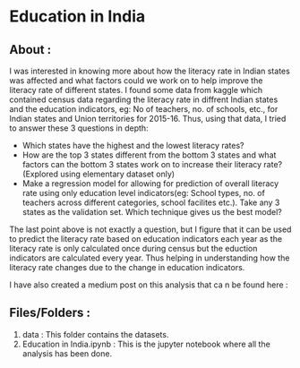 # Education in India

## About :

I was interested in knowing more about how the literacy rate 
in Indian states was affected and what factors could we work
on to help improve the literacy rate of different states.
I found some data from kaggle which contained census data
regarding the literacy rate in diffrent Indian states and the
education indicators, eg: No of teachers, no. of schools, etc.,
for Indian states and Union territories for 2015-16. Thus, using
that data, I tried to answer these 3 questions in depth: 

* Which states have the highest and the lowest literacy rates?
* How are the top 3 states different from the bottom 3 states and what factors can the bottom 3 states work on to increase their literacy 
rate? (Explored using elementary dataset only)
* Make a regression model for allowing for prediction of overall literacy rate using only education level indicators(eg: School types, 
no. of teachers across different categories, school facilites etc.). Take any 3 states as the validation set. Which technique gives us the 
best model? 

The last point above is not exactly a question, but I figure that it can be used to predict the literacy rate based on education indicators
each year as the literacy rate is only calculated once during census but the eduction indicators are calculated every year. Thus helping in
understanding how the literacy rate changes due to the change in education indicators.

I have also created a medium post on this analysis that ca n be found here : 

## Files/Folders :

1. data : This folder contains the datasets.
2. Education in India.ipynb : This is the jupyter notebook where all the analysis has been done. 
